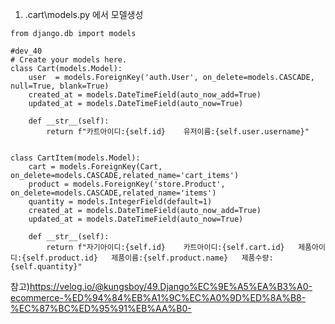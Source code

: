1. .cart\models.py 에서 모델생성

```
from django.db import models

#dev_40
# Create your models here.
class Cart(models.Model):
    user  = models.ForeignKey('auth.User', on_delete=models.CASCADE, null=True, blank=True)
    created_at = models.DateTimeField(auto_now_add=True)
    updated_at = models.DateTimeField(auto_now=True)

    def __str__(self):
        return f"카트아이디:{self.id}    유저이름:{self.user.username}"


class CartItem(models.Model):
    cart = models.ForeignKey(Cart, on_delete=models.CASCADE,related_name='cart_items')
    product = models.ForeignKey('store.Product', on_delete=models.CASCADE,related_name='items')
    quantity = models.IntegerField(default=1)
    created_at = models.DateTimeField(auto_now_add=True)
    updated_at = models.DateTimeField(auto_now=True)

    def __str__(self):
        return f"자기아이디:{self.id}    카트아이디:{self.cart.id}   제품아이디:{self.product.id}   제품이름:{self.product.name}   제품수량:{self.quantity}"
```

참고)https://velog.io/@kungsboy/49.Django%EC%9E%A5%EA%B3%A0-ecommerce-%ED%94%84%EB%A1%9C%EC%A0%9D%ED%8A%B8-%EC%87%BC%ED%95%91%EB%AA%B0-
